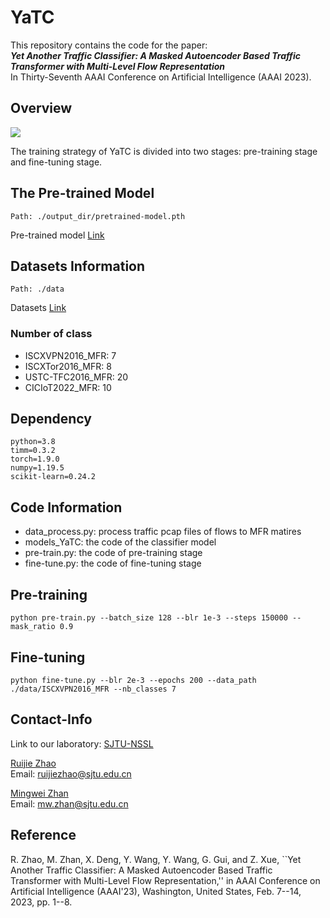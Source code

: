 # YaTC

This repository contains the code for the paper:
<br>
***Yet Another Traffic Classifier: A Masked Autoencoder Based Traffic Transformer with Multi-Level Flow Representation***
<br>
In Thirty-Seventh AAAI Conference on Artificial Intelligence (AAAI 2023).



## Overview

<img src="YaTC.png">

The training strategy of YaTC is divided into two stages: pre-training stage and fine-tuning stage.

## The Pre-trained Model

```
Path: ./output_dir/pretrained-model.pth
```

Pre-trained model [Link](https://drive.google.com/file/d/1wWmZN87NgwujSd2-o5nm3HaQUIzWlv16/view?usp=drive_link)

## Datasets Information

```
Path: ./data
```
Datasets [Link](https://drive.google.com/file/d/1znKQpZ704Bh4EkaHUBJwztYgflFXPnHI/view?usp=sharing)

### Number of class

- ISCXVPN2016_MFR: 7
- ISCXTor2016_MFR: 8
- USTC-TFC2016_MFR: 20
- CICIoT2022_MFR: 10

## Dependency

```
python=3.8
timm=0.3.2
torch=1.9.0
numpy=1.19.5
scikit-learn=0.24.2
```

## Code Information

- data_process.py: process traffic pcap files of flows to MFR matires
- models_YaTC: the code of the classifier model
- pre-train.py: the code of pre-training stage
- fine-tune.py: the code of fine-tuning stage


## Pre-training

```
python pre-train.py --batch_size 128 --blr 1e-3 --steps 150000 --mask_ratio 0.9
```

## Fine-tuning

```
python fine-tune.py --blr 2e-3 --epochs 200 --data_path ./data/ISCXVPN2016_MFR --nb_classes 7
```

## Contact-Info

Link to our laboratory: [SJTU-NSSL](https://github.com/NSSL-SJTU "SJTU-NSSL")

[Ruijie Zhao](https://github.com/iZRJ)
<br>
Email: ruijiezhao@sjtu.edu.cn

[Mingwei Zhan](https://github.com/zmw1216)
<br>
Email: mw.zhan@sjtu.edu.cn

## Reference

R. Zhao, M. Zhan, X. Deng, Y. Wang, Y. Wang, G. Gui, and Z. Xue, ``Yet Another Traffic Classifier: A Masked Autoencoder Based Traffic Transformer with Multi-Level Flow Representation,'' in AAAI Conference on Artificial Intelligence (AAAI'23), Washington, United States, Feb. 7--14, 2023, pp. 1--8.
